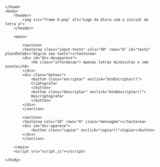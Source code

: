<!DOCTYPE html>
<html lang="pt-BR">
	<head>
		<meta charset="utf-8">
		<meta http-equiv="X-UA-Compatible" content="IE=edge">
		<meta name="viewport" content="width=device-width, initial-scale=1.0">
		<link href="https://fonts.googleapis.com/css2?family=Inter&display=swap" rel="stylesheet">
		<link rel="stylesheet" href="desafio-de-codificacao.css">
		<title>Decodificador</title>
		
	</head>
	<body>
		<header>
			<img src="frame 6.png" alt="Logo da Alura com a inicial da letra a">
		</header>

		<main>

			<section>
			<textarea class="input-texto" cols="40" rows="6" id="texto" placeholder="digite seu texto"></textarea>
			<div id="div-desaparece">
				<h6 class="informacao"> Apenas letras minúsculas e sem acento</h6>
			</div>
			<div class="botoes">
				<button class="encriptar" onclick="btnEncriptar()">
				Criptografar
				</button>
				<button class="descriptar" onclick="btnDescriptar()">
				Descriptografar
				</button>
			</div>
			</section>

			<section>
			<textarea cols="18" rows="8" class="mensagem"></textarea>
			<div id="div-aparece">
				<button class="copiar" onclick="copiar()">Copiar</button>
			</div>
			</section>
			
		</main>
		<script src="script.js"></script>

	</body>
</html>



